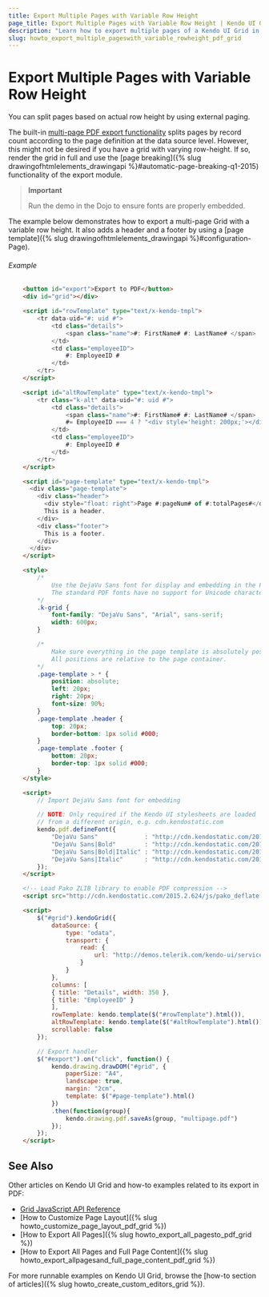 ```yaml
---
title: Export Multiple Pages with Variable Row Height
page_title: Export Multiple Pages with Variable Row Height | Kendo UI Grid
description: "Learn how to export multiple pages of a Kendo UI Grid in PDF with a varying row height."
slug: howto_export_multiple_pageswith_variable_rowheight_pdf_grid
---
```


# Export Multiple Pages with Variable Row Height

You can split pages based on actual row height by using external paging.

The built-in [multi-page PDF export functionality](/api/javascript/ui/grid#configuration-pdf.allPages) splits pages by record count according to the page definition at the data source level. However, this might not be desired if you have a grid with varying row-height. If so, render the grid in full and use the [page breaking]({% slug drawingofhtmlelements_drawingapi %}#automatic-page-breaking-q1-2015) functionality of the export module.

> **Important**
>
> Run the demo in the Dojo to ensure fonts are properly embedded.

The example below demonstrates how to export a multi-page Grid with a variable row height. It also adds a header and a footer by using a [page template]({% slug drawingofhtmlelements_drawingapi %}#configuration-Page).

###### Example

```html
    <button id="export">Export to PDF</button>
    <div id="grid"></div>

    <script id="rowTemplate" type="text/x-kendo-tmpl">
        <tr data-uid="#: uid #">
            <td class="details">
                <span class="name">#: FirstName# #: LastName# </span>
            </td>
            <td class="employeeID">
                #: EmployeeID #
            </td>
        </tr>
    </script>

    <script id="altRowTemplate" type="text/x-kendo-tmpl">
        <tr class="k-alt" data-uid="#: uid #">
            <td class="details">
                <span class="name">#: FirstName# #: LastName# </span>
                #= EmployeeID === 4 ? "<div style='height: 200px;'></div>" : "" #
            </td>
            <td class="employeeID">
                #: EmployeeID #
            </td>
        </tr>
    </script>

    <script id="page-template" type="text/x-kendo-tmpl">
      <div class="page-template">
        <div class="header">
          <div style="float: right">Page #:pageNum# of #:totalPages#</div>
          This is a header.
        </div>
        <div class="footer">
          This is a footer.
        </div>
      </div>
    </script>

    <style>
        /*
            Use the DejaVu Sans font for display and embedding in the PDF file.
            The standard PDF fonts have no support for Unicode characters.
        */
        .k-grid {
            font-family: "DejaVu Sans", "Arial", sans-serif;
            width: 600px;
        }

        /*
            Make sure everything in the page template is absolutely positioned.
            All positions are relative to the page container.
        */
        .page-template > * {
            position: absolute;
            left: 20px;
            right: 20px;
            font-size: 90%;
        }
        .page-template .header {
            top: 20px;
            border-bottom: 1px solid #000;
        }
        .page-template .footer {
            bottom: 20px;
            border-top: 1px solid #000;
        }
    </style>

    <script>
        // Import DejaVu Sans font for embedding

        // NOTE: Only required if the Kendo UI stylesheets are loaded
        // from a different origin, e.g. cdn.kendostatic.com
        kendo.pdf.defineFont({
            "DejaVu Sans"             : "http://cdn.kendostatic.com/2014.3.1314/styles/fonts/DejaVu/DejaVuSans.ttf",
            "DejaVu Sans|Bold"        : "http://cdn.kendostatic.com/2014.3.1314/styles/fonts/DejaVu/DejaVuSans-Bold.ttf",
            "DejaVu Sans|Bold|Italic" : "http://cdn.kendostatic.com/2014.3.1314/styles/fonts/DejaVu/DejaVuSans-Oblique.ttf",
            "DejaVu Sans|Italic"      : "http://cdn.kendostatic.com/2014.3.1314/styles/fonts/DejaVu/DejaVuSans-Oblique.ttf"
        });
    </script>

    <!-- Load Pako ZLIB library to enable PDF compression -->
    <script src="http://cdn.kendostatic.com/2015.2.624/js/pako_deflate.min.js"></script>

    <script>
        $("#grid").kendoGrid({
            dataSource: {
                type: "odata",
                transport: {
                    read: {
                        url: "http://demos.telerik.com/kendo-ui/service/Northwind.svc/Employees",
                    }
                }
            },
            columns: [
            { title: "Details", width: 350 },
            { title: "EmployeeID" }
            ],
            rowTemplate: kendo.template($("#rowTemplate").html()),
            altRowTemplate: kendo.template($("#altRowTemplate").html()),
            scrollable: false
        });

        // Export handler
        $("#export").on("click", function() {
            kendo.drawing.drawDOM("#grid", {
                paperSize: "A4",
                landscape: true,
                margin: "2cm",
                template: $("#page-template").html()
            })
            .then(function(group){
                kendo.drawing.pdf.saveAs(group, "multipage.pdf")
            });
        });
    </script>
```

## See Also

Other articles on Kendo UI Grid and how-to examples related to its export in PDF:

* [Grid JavaScript API Reference](/api/javascript/ui/grid)
* [How to Customize Page Layout]({% slug howto_customize_page_layout_pdf_grid %})
* [How to Export All Pages]({% slug howto_export_all_pagesto_pdf_grid %})
* [How to Export All Pages and Full Page Content]({% slug howto_export_allpagesand_full_page_content_pdf_grid %})

For more runnable examples on Kendo UI Grid, browse the [how-to section of articles]({% slug howto_create_custom_editors_grid %}).
